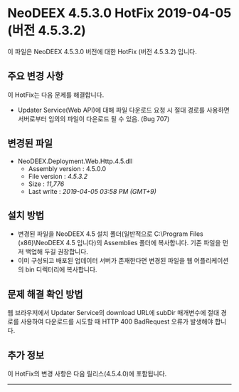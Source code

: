 # NeoDEEX 4.5.3.0 HotFix 2019-04-05 (버전 4.5.3.2)

이 파일은 NeoDEEX 4.5.3.0 버전에 대한 HotFix (버전 4.5.3.2) 입니다.

## 주요 변경 사항

이 HotFix는 다음 문제를 해결합니다.

* Updater Service(Web API)에 대해 파일 다운로드 요청 시 절대 경로를 사용하면 서버로부터 임의의 파일이 다운로드 될 수 있음. (Bug 707)

## 변경된 파일

* NeoDEEX.Deployment.Web.Http.4.5.dll
  * Assembly version : 4.5.0.0
  * File version : *4.5.3.2*
  * Size : *11,776*
  * Last write : *2019-04-05 03:58 PM (GMT+9)*

## 설치 방법

* 변경된 파일을 NeoDEEX 4.5 설치 폴더(일반적으로 C:\Program Files (x86)\NeoDEEX 4.5 입니다)의 Assemblies 폴더에 복사합니다. 기존 파일을 먼저 백업해 두길 권장합니다.
* 이미 구성되고 배포된 업데이터 서버가 존재한다면 변경된 파일을 웹 어플리케이션의 bin 디렉터리에 복사합니다.

## 문제 해결 확인 방법

웹 브라우저에서 Updater Service의 download URL에 subDir 매개변수에 절대 경로를 사용하여 다운로드를 시도할 때 HTTP 400 BadRequest 오류가 발생해야 합니다.

## 추가 정보

이 HotFix의 변경 사항은 다음 릴리스(4.5.4.0)에 포함됩니다.

---

